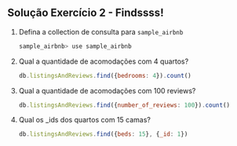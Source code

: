 ## Solução Exercício 2 - Findssss!

1. Defina a collection de consulta para `sample_airbnb`
    
    ```jsx
    sample_airbnb> use sample_airbnb
    ```
    
2. Qual a quantidade de acomodações com 4 quartos?
    
    ```jsx
    db.listingsAndReviews.find({bedrooms: 4}).count()
    ```
    
3. Qual a quantidade de acomodações com 100 reviews?
    
    ```jsx
    db.listingsAndReviews.find({number_of_reviews: 100}).count()
    ```
    
4. Qual os _ids dos quartos com 15 camas?
    
    ```jsx
    db.listingsAndReviews.find({beds: 15}, {_id: 1})
    ```